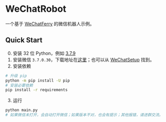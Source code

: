 # WeChatRobot
一个基于 [WeChatFerry](https://github.com/lich0821/WeChatFerry) 的微信机器人示例。

## Quick Start
0. 安装 32 位 Python，例如 [3.7.9](https://www.python.org/ftp/python/3.7.9/python-3.7.9.exe)
1. 安装微信 `3.7.0.30`，下载地址在[这里](https://github.com/lich0821/WeChatFerry/releases/download/v3.7.0.30.11/WeChatSetup-3.7.0.30.exe)；也可以从 [WeChatSetup](https://gitee.com/lch0821/WeChatSetup) 找到。
2. 安装依赖
```sh
# 升级 pip
python -m pip install -U pip
# 安装必要依赖
pip install -r requirements
```

3. 运行
```sh
python main.py
# 如果微信未打开，会自动打开微信；如果版本不对，也会有提示；其他报错，请进群交流。
```
